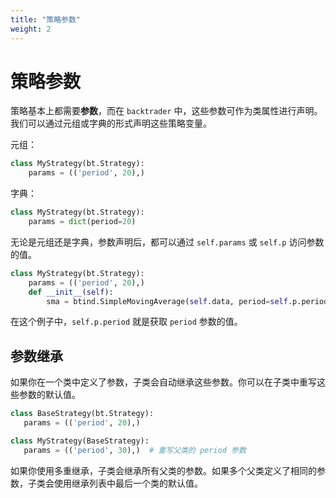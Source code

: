 ```yaml
---
title: "策略参数"
weight: 2
---
```


# 策略参数
  
策略基本上都需要**参数**，而在 `backtrader` 中，这些参数可作为类属性进行声明。我们可以通过元组或字典的形式声明这些策略变量。

元组：

```python
class MyStrategy(bt.Strategy):
    params = (('period', 20),)
```

字典：

```python
class MyStrategy(bt.Strategy):
    params = dict(period=20)
```

无论是元组还是字典，参数声明后，都可以通过 `self.params` 或 `self.p` 访问参数的值。

```python
class MyStrategy(bt.Strategy):
    params = (('period', 20),)
    def __init__(self):
        sma = btind.SimpleMovingAverage(self.data, period=self.p.period)
```


在这个例子中，`self.p.period` 就是获取 `period` 参数的值。


## **参数继承**

如果你在一个类中定义了参数，子类会自动继承这些参数。你可以在子类中重写这些参数的默认值。

```python
class BaseStrategy(bt.Strategy):
   params = (('period', 20),)

class MyStrategy(BaseStrategy):
   params = (('period', 30),)  # 重写父类的 period 参数
```

如果你使用多重继承，子类会继承所有父类的参数。如果多个父类定义了相同的参数，子类会使用继承列表中最后一个类的默认值。

